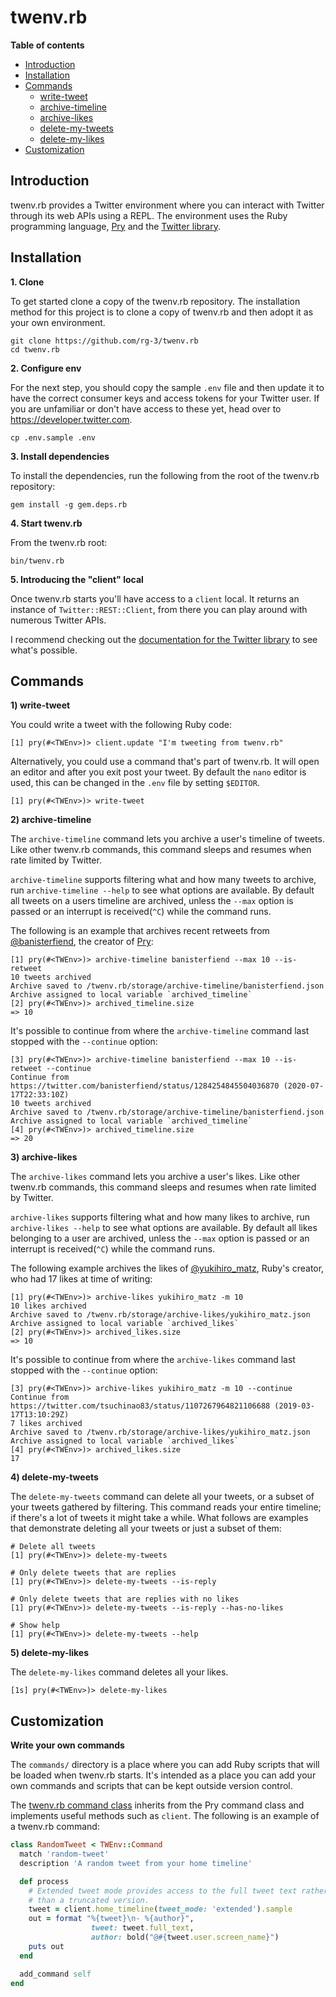 # twenv.rb

**Table of contents**

* [Introduction](#introduction)
* [Installation](#installation)
* [Commands](#commands)
  * [write-tweet](#commands-write-a-tweet)
  * [archive-timeline](#commands-archive-a-timeline)
  * [archive-likes](#commands-archive-likes)
  * [delete-my-tweets](#commands-delete-your-tweets)
  * [delete-my-likes](#commands-delete-your-likes)
* [Customization](#custom)


## <a id='#introduction'> Introduction </a>

twenv.rb provides a Twitter environment where you can interact with Twitter
through its web APIs using a REPL. The environment uses the Ruby programming language,
[Pry](https://github.com/pry/pry#readme) and the [Twitter library](https://github.com/sferik/twitter).

## <a id='#installation'> Installation </a>

__1. Clone__

To get started clone a copy of the twenv.rb repository.
The installation method for this project is to clone a copy of twenv.rb and
then adopt it as your own environment.  

	git clone https://github.com/rg-3/twenv.rb
	cd twenv.rb

__2. Configure env__

For the next step, you should copy the sample `.env` file and then update it to
have the correct consumer keys and access tokens for your Twitter user. If you
are unfamiliar or don't have access to these yet, head over to https://developer.twitter.com.

	cp .env.sample .env

__3. Install dependencies__

To install the dependencies, run the following from the root of the twenv.rb repository:

	gem install -g gem.deps.rb

__4. Start twenv.rb__

From the twenv.rb root:

	bin/twenv.rb

__5. Introducing the "client" local__

Once twenv.rb starts you'll have access to a `client` local. It returns an instance
of `Twitter::REST::Client`, from there you can play around with numerous
Twitter APIs.

I recommend checking out the
[documentation for the Twitter library](https://www.rubydoc.info/gems/twitter)
to see what's possible.

## <a id='commands'> Commands </a>

**<a id='commands-write-a-tweet'> 1) write-tweet</a>**

You could write a tweet with the following Ruby code:

    [1] pry(#<TWEnv>)> client.update "I'm tweeting from twenv.rb"

Alternatively, you could use a command that's part of twenv.rb. It will open an
editor and after you exit post your tweet. By default the `nano` editor is used,
this can be changed in the `.env` file by setting `$EDITOR`.

    [1] pry(#<TWEnv>)> write-tweet

__<a id='commands-archive-a-timeline'> 2) archive-timeline</a>__

The `archive-timeline` command lets you archive a user's timeline of tweets. Like
other twenv.rb commands, this command sleeps and resumes when rate limited by
Twitter.

`archive-timeline` supports filtering what and how many tweets to archive, run
`archive-timeline --help` to see what options are available. By default all tweets
on a users timeline are archived, unless the `--max` option is passed or
an interrupt is received(`^C`) while the command runs.

The following is an example that archives recent retweets from [@banisterfiend](https://twitter.com/banisterfiend),
the creator of [Pry](https://github.com/pry/pry):

    [1] pry(#<TWEnv>)> archive-timeline banisterfiend --max 10 --is-retweet
    10 tweets archived
    Archive saved to /twenv.rb/storage/archive-timeline/banisterfiend.json
    Archive assigned to local variable `archived_timeline`
    [2] pry(#<TWEnv>)> archived_timeline.size
    => 10

It's possible to continue from where the `archive-timeline` command last stopped with
the `--continue` option:

    [3] pry(#<TWEnv>)> archive-timeline banisterfiend --max 10 --is-retweet --continue
    Continue from https://twitter.com/banisterfiend/status/1284254845504036870 (2020-07-17T22:33:10Z)
    10 tweets archived
    Archive saved to /twenv.rb/storage/archive-timeline/banisterfiend.json
    Archive assigned to local variable `archived_timeline`
    [4] pry(#<TWEnv>)> archived_timeline.size
    => 20

__<a id='commands-archive-likes'> 3) archive-likes</a>__

The `archive-likes` command lets you archive a user's likes. Like other twenv.rb
commands, this command sleeps and resumes when rate limited by Twitter.

`archive-likes` supports filtering what and how many likes to archive, run
`archive-likes --help` to see what options are available. By default all likes
belonging to a user are archived, unless the `--max` option is passed or an
interrupt is received(`^C`) while the command runs.

The following example archives the likes of [@yukihiro_matz](https://twitter.com/yukihiro_matz),
Ruby's creator, who had 17 likes at time of writing:

    [1] pry(#<TWEnv>)> archive-likes yukihiro_matz -m 10
    10 likes archived
    Archive saved to /twenv.rb/storage/archive-likes/yukihiro_matz.json
    Archive assigned to local variable `archived_likes`
    [2] pry(#<TWEnv>)> archived_likes.size
    => 10

It's possible to continue from where the `archive-likes` command last stopped with
the `--continue` option:

    [3] pry(#<TWEnv>)> archive-likes yukihiro_matz -m 10 --continue
    Continue from https://twitter.com/tsuchinao83/status/1107267964821106688 (2019-03-17T13:10:29Z)
    7 likes archived
    Archive saved to /twenv.rb/storage/archive-likes/yukihiro_matz.json
    Archive assigned to local variable `archived_likes`
    [4] pry(#<TWEnv>)> archived_likes.size
    17

 __<a id='commands-delete-your-tweets'> 4) delete-my-tweets</a>__

 The `delete-my-tweets` command can delete all your tweets, or a subset
 of your tweets gathered by filtering. This command reads  your entire timeline; if
 there's a lot of tweets it might take a while. What follows are examples that
 demonstrate deleting all your tweets or just a subset of them:

    # Delete all tweets
    [1] pry(#<TWEnv>)> delete-my-tweets

    # Only delete tweets that are replies
    [1] pry(#<TWEnv>)> delete-my-tweets --is-reply

    # Only delete tweets that are replies with no likes
    [1] pry(#<TWEnv>)> delete-my-tweets --is-reply --has-no-likes

    # Show help
    [1] pry(#<TWEnv>)> delete-my-tweets --help

__<a id='commands-delete-your-likes'> 5) delete-my-likes</a>__

The `delete-my-likes` command deletes all your likes.

    [1s] pry(#<TWEnv>)> delete-my-likes

## <a id='custom'>Customization</a>

__Write your own commands__

The `commands/` directory is a place where you can add Ruby scripts that will be
loaded when twenv.rb starts. It's intended as a place you can add your own commands
and scripts that can be kept outside version control.

The [twenv.rb command class](https://github.com/rg-3/tenv.rb/blob/master/lib/twenv/command.rb)
inherits from the Pry command class and implements useful methods such as `client`. The following
is an example of a twenv.rb command:

```ruby
class RandomTweet < TWEnv::Command
  match 'random-tweet'
  description 'A random tweet from your home timeline'

  def process
    # Extended tweet mode provides access to the full tweet text rather
    # than a truncated version.
    tweet = client.home_timeline(tweet_mode: 'extended').sample
    out = format "%{tweet}\n- %{author}",
                  tweet: tweet.full_text,
                  author: bold("@#{tweet.user.screen_name}")
    puts out
  end

  add_command self
end
```
